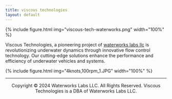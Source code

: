 ```yaml
---
title: viscous technologies
layout: default
---
```


{% include figure.html img="viscous-tech-waterworks.png" width="100%" %}

Viscous Technologies, a pioneering project of [waterworks labs llc](https://waterworkslabs.com) is revolutionizing underwater dynamics through innovative flow control technology. Our cutting-edge solutions enhance the performance and efficiency of underwater vehicles and systems.

{% include figure.html img="4knots,100rpm_1.JPG" width="100%" %}

---------
<p style="text-align: center;">Copyright © 2024 Waterworks Labs LLC. All Rights Reserved. Viscous Technologies is a DBA of Waterworks Labs LLC.</p>

<!--- 
{% include figure.html img="primary-logo.jpg" width="20%" %}

{% include figure.html img="4knots,100rpm_1.JPG" width="100%" %}
-->
